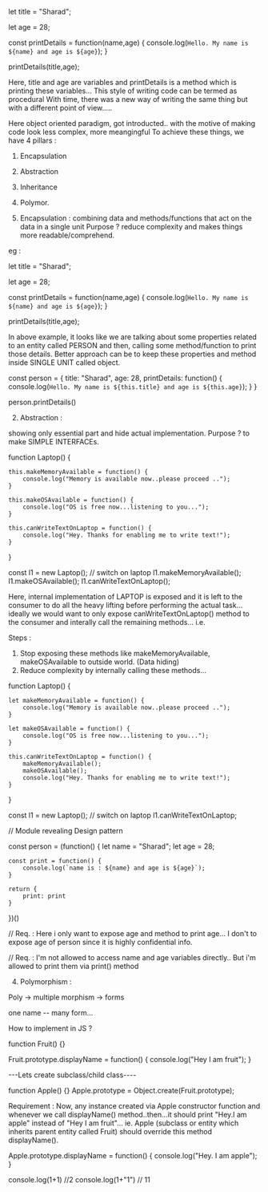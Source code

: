 let title = "Sharad";

let age = 28;

const printDetails = function(name,age) {
    console.log(`Hello. My name is ${name} and age is ${age}`);
}

printDetails(title,age);

Here, title and age are variables and printDetails is a method which is
printing these variables...
This style of writing code can be termed as procedural
With time, there was a new way of writing the same thing but with a
different point of view.....

Here object oriented paradigm, got introducted.. with the motive of 
making code look less complex, more meangingful 
To achieve these things, we have 4 pillars :
1. Encapsulation
2. Abstraction
3. Inheritance
4. Polymor.

1. Encapsulation : 
combining data and methods/functions that act on the data in a single unit
Purpose ? reduce complexity and makes things more readable/comprehend.

eg :

let title = "Sharad";

let age = 28;

const printDetails = function(name,age) {
    console.log(`Hello. My name is ${name} and age is ${age}`);
}

printDetails(title,age);

In above example, it looks like we are talking about some properties related to 
an entity called PERSON and then, calling some method/function to print those 
details.
Better approach can be to keep these properties and method inside SINGLE UNIT
called object.

const person = {
    title: "Sharad",
    age: 28,
    printDetails:  function() {
        console.log(`Hello. My name is ${this.title} and age is ${this.age}`);
    }
}


person.printDetails()

2. Abstraction :

showing only essential part and hide actual implementation.
Purpose ? to make SIMPLE INTERFACEs.

function Laptop() {

    this.makeMemoryAvailable = function() {
        console.log("Memory is available now..please proceed ..");
    }

    this.makeOSAvailable = function() {
        console.log("OS is free now...listening to you...");
    }

    this.canWriteTextOnLaptop = function() {
        console.log("Hey. Thanks for enabling me to write text!");
    }
    
}

const l1 = new Laptop(); // switch on laptop
l1.makeMemoryAvailable();
l1.makeOSAvailable();
l1.canWriteTextOnLaptop();


Here, internal implementation of LAPTOP is exposed and it is left to the consumer
to do all the heavy lifting before performing the actual task...
ideally we would want to only expose canWriteTextOnLaptop() method to the consumer
and interally call the remaining methods...
i.e. 

Steps :

1. Stop exposing these methods like makeMemoryAvailable, makeOSAvailable to outside world. (Data hiding)
2. Reduce complexity by internally calling these methods...


function Laptop() {

    let makeMemoryAvailable = function() {
        console.log("Memory is available now..please proceed ..");
    }

    let makeOSAvailable = function() {
        console.log("OS is free now...listening to you...");
    }

    this.canWriteTextOnLaptop = function() {
        makeMemoryAvailable();
        makeOSAvailable();
        console.log("Hey. Thanks for enabling me to write text!");
    }
    
}

const l1 = new Laptop(); // switch on laptop
l1.canWriteTextOnLaptop;

// Module revealing Design pattern

const person = (function() {
    let name = "Sharad";
    let age = 28;

    const print = function() {
        console.log(`name is : ${name} and age is ${age}`);
    }

    return {
        print: print
    }
})()

// Req. :
Here i only want to expose age and method to print age...
I don't to expose age of person since it is highly confidential info.

// Req. :
I'm not allowed to access name and age variables directly..
But i'm allowed to print them via print() method

4. Polymorphism :

Poly -> multiple
morphism -> forms

one name -- many form...

How to implement in JS ?

function Fruit() {}

Fruit.prototype.displayName = function() {
    console.log("Hey I am fruit");
}

---Lets create subclass/child class----

function Apple() {}
Apple.prototype = Object.create(Fruit.prototype);

Requirement :
Now, any instance created via Apple constructor function and whenever we call
displayName() method..then...it should print "Hey.I am apple" instead of 
"Hey I am fruit"...
ie. Apple (subclass or entity which inherits parent entity called Fruit) should
override this method displayName().

Apple.prototype.displayName = function() {
    console.log("Hey. I am apple");
}

console.log(1+1) //2
console.log(1+"1") // 11


